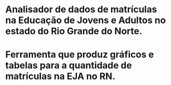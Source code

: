 # Analisador de dados de matrículas na Educação de Jovens e Adultos no estado do Rio Grande do Norte.
# Ferramenta que produz gráficos e tabelas para a quantidade de matrículas na EJA no RN.
